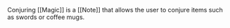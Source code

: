 Conjuring [[Magic]] is a [[Note]] that allows the user to conjure items such as swords or coffee mugs.